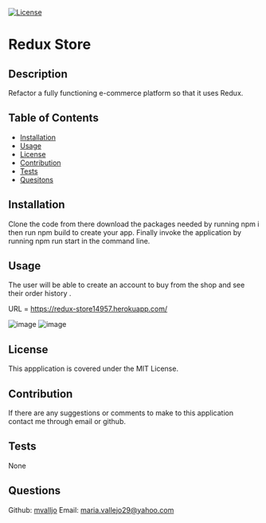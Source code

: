 [![License](https://img.shields.io/badge/License-MIT-yellow.svg)](https://spdx.org/licenses/MIT.html)
# Redux Store
## Description
Refactor a fully functioning e-commerce platform so that it uses Redux.

## Table of Contents
- [Installation](#installation)
- [Usage](#usage)
- [License](#license)
- [Contribution](#contribution)
- [Tests](#tests)
- [Quesitons](#questions)
## Installation
Clone the code from there download the packages needed by running npm i then run npm build to create your app. Finally invoke the application by running npm run start in the command line.

## Usage
The user will be able to create an account to buy from the shop and see their order history .

URL = https://redux-store14957.herokuapp.com/

![image](https://user-images.githubusercontent.com/86633258/148702432-48d99002-ed84-47f8-942a-686c26d7f3e3.png)
![image](https://user-images.githubusercontent.com/86633258/148702611-b119fb00-4a21-4b9a-b880-ea912192253a.png)

## License
This appplication is covered under the MIT License.
## Contribution
If there are any suggestions or comments to make to this application contact me through email or github.
## Tests
None
## Questions
Github: [mvalljo](https://github.com/mvalljo)
Email: maria.vallejo29@yahoo.com
